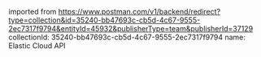 imported from https://www.postman.com/v1/backend/redirect?type=collection&id=35240-bb47693c-cb5d-4c67-9555-2ec7317f9794&entityId=45932&publisherType=team&publisherId=37129
collectionId: 35240-bb47693c-cb5d-4c67-9555-2ec7317f9794
name: Elastic Cloud API
